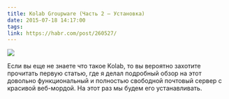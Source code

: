 ```yaml
---
title: Kolab Groupware (Часть 2 — Установка)
date: 2015-07-18 14:17:00
tags:
link: https://habr.com/post/260527/
---
```


![](https://habrastorage.org/files/ee8/922/938/ee892293882e4e2487c48354109305bb.png)

Если вы еще не знаете что такое Kolab, то вы вероятно захотите прочитать первую статью, где я делал подробный обзор на этот довольно функциональный и полностью свободной почтовый сервер с красивой веб-мордой.
На этот раз мы будем его устанавливать.

<!--more-->
